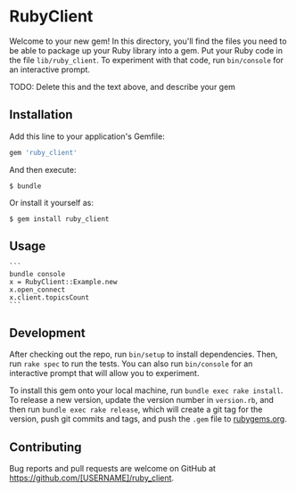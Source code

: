 # RubyClient

Welcome to your new gem! In this directory, you'll find the files you need to be able to package up your Ruby library into a gem. Put your Ruby code in the file `lib/ruby_client`. To experiment with that code, run `bin/console` for an interactive prompt.

TODO: Delete this and the text above, and describe your gem

## Installation

Add this line to your application's Gemfile:

```ruby
gem 'ruby_client'
```

And then execute:

    $ bundle

Or install it yourself as:

    $ gem install ruby_client

## Usage

    ```
    bundle console
    x = RubyClient::Example.new
    x.open_connect
    x.client.topicsCount
    ```

## Development

After checking out the repo, run `bin/setup` to install dependencies. Then, run `rake spec` to run the tests. You can also run `bin/console` for an interactive prompt that will allow you to experiment.

To install this gem onto your local machine, run `bundle exec rake install`. To release a new version, update the version number in `version.rb`, and then run `bundle exec rake release`, which will create a git tag for the version, push git commits and tags, and push the `.gem` file to [rubygems.org](https://rubygems.org).

## Contributing

Bug reports and pull requests are welcome on GitHub at https://github.com/[USERNAME]/ruby_client.


